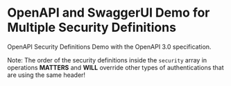 # OpenAPI and SwaggerUI Demo for Multiple Security Definitions 

OpenAPI Security Definitions Demo with the OpenAPI 3.0 specification.

Note: The order of the security definitions inside the `security` array in operations **MATTERS** and **WILL** override other types of authentications that are using the same header!